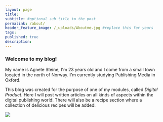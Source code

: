 ```yaml
---
layout: page
title:
subtitle: #optional sub title to the post
permalink: /about/
header_feature_image: /_uploads/Aboutme.jpg #replace this for yours
tags:
published: true
description:
---
```


### Welcome to my blog!

My name is Agnete Steine, I'm 23 years old and I come from a small town located in the north of Norway. I'm currently studying Publishing Media in Oxford.

This blog was created for the purpose of one of my modules, called _Digital Product_. Here I will post written articles on all kinds of aspects within the digital publishing world. There will also be a recipe section where a collection of delicious recipes will be added.

[![](//_uploads/IMG_50681.jpg)](//_uploads/IMG_50681.jpg)
